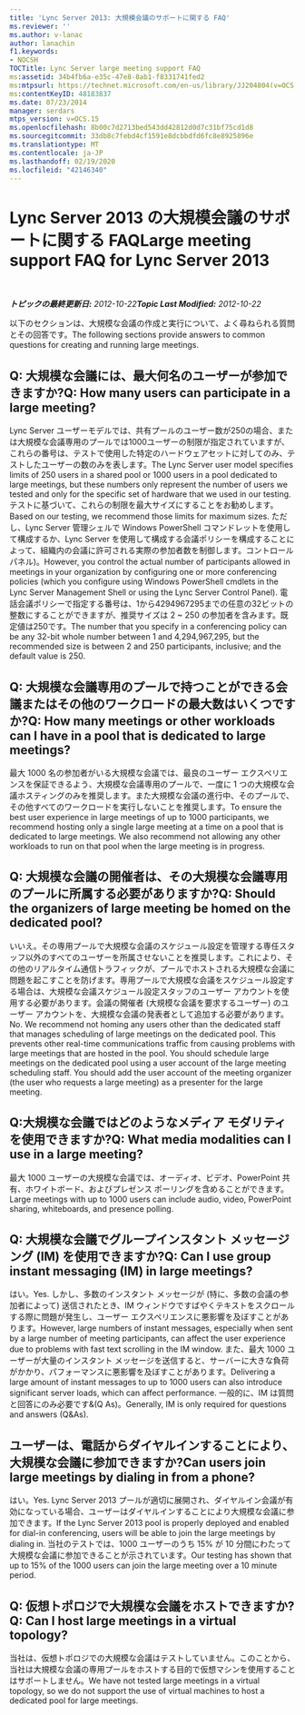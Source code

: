 ```yaml
---
title: 'Lync Server 2013: 大規模会議のサポートに関する FAQ'
ms.reviewer: ''
ms.author: v-lanac
author: lanachin
f1.keywords:
- NOCSH
TOCTitle: Lync Server large meeting support FAQ
ms:assetid: 34b4fb6a-e35c-47e8-8ab1-f8331741fed2
ms:mtpsurl: https://technet.microsoft.com/en-us/library/JJ204804(v=OCS.15)
ms:contentKeyID: 48183837
ms.date: 07/23/2014
manager: serdars
mtps_version: v=OCS.15
ms.openlocfilehash: 8b00c7d2713bed543dd42812d0d7c31bf75cd1d8
ms.sourcegitcommit: 33db8c7febd4cf1591e8dcbbdfd6fc8e8925896e
ms.translationtype: MT
ms.contentlocale: ja-JP
ms.lasthandoff: 02/19/2020
ms.locfileid: "42146340"
---
```

<div data-xmlns="http://www.w3.org/1999/xhtml">

<div class="topic" data-xmlns="http://www.w3.org/1999/xhtml" data-msxsl="urn:schemas-microsoft-com:xslt" data-cs="http://msdn.microsoft.com/">

<div data-asp="https://msdn2.microsoft.com/asp">

# <a name="large-meeting-support-faq-for-lync-server-2013"></a><span data-ttu-id="167e5-102">Lync Server 2013 の大規模会議のサポートに関する FAQ</span><span class="sxs-lookup"><span data-stu-id="167e5-102">Large meeting support FAQ for Lync Server 2013</span></span>

</div>

<div id="mainSection">

<div id="mainBody">

<span> </span>

<span data-ttu-id="167e5-103">_**トピックの最終更新日:** 2012-10-22_</span><span class="sxs-lookup"><span data-stu-id="167e5-103">_**Topic Last Modified:** 2012-10-22_</span></span>

<span data-ttu-id="167e5-104">以下のセクションは、大規模な会議の作成と実行について、よく尋ねられる質問とその回答です。</span><span class="sxs-lookup"><span data-stu-id="167e5-104">The following sections provide answers to common questions for creating and running large meetings.</span></span>

<div>

## <a name="q-how-many-users-can-participate-in-a-large-meeting"></a><span data-ttu-id="167e5-105">Q: 大規模な会議には、最大何名のユーザーが参加できますか?</span><span class="sxs-lookup"><span data-stu-id="167e5-105">Q: How many users can participate in a large meeting?</span></span>

<span data-ttu-id="167e5-106">Lync Server ユーザーモデルでは、共有プールのユーザー数が250の場合、または大規模な会議専用のプールでは1000ユーザーの制限が指定されていますが、これらの番号は、テストで使用した特定のハードウェアセットに対してのみ、テストしたユーザーの数のみを表します。</span><span class="sxs-lookup"><span data-stu-id="167e5-106">The Lync Server user model specifies limits of 250 users in a shared pool or 1000 users in a pool dedicated to large meetings, but these numbers only represent the number of users we tested and only for the specific set of hardware that we used in our testing.</span></span> <span data-ttu-id="167e5-107">テストに基づいて、これらの制限を最大サイズにすることをお勧めします。</span><span class="sxs-lookup"><span data-stu-id="167e5-107">Based on our testing, we recommend those limits for maximum sizes.</span></span> <span data-ttu-id="167e5-108">ただし、Lync Server 管理シェルで Windows PowerShell コマンドレットを使用して構成するか、Lync Server を使用して構成する会議ポリシーを構成することによって、組織内の会議に許可される実際の参加者数を制御します。コントロールパネル)。</span><span class="sxs-lookup"><span data-stu-id="167e5-108">However, you control the actual number of participants allowed in meetings in your organization by configuring one or more conferencing policies (which you configure using Windows PowerShell cmdlets in the Lync Server Management Shell or using the Lync Server Control Panel).</span></span> <span data-ttu-id="167e5-109">電話会議ポリシーで指定する番号は、1から4294967295までの任意の32ビットの整数にすることができますが、推奨サイズは 2 ~ 250 の参加者を含みます。既定値は250です。</span><span class="sxs-lookup"><span data-stu-id="167e5-109">The number that you specify in a conferencing policy can be any 32-bit whole number between 1 and 4,294,967,295, but the recommended size is between 2 and 250 participants, inclusive; and the default value is 250.</span></span>

</div>

<div>

## <a name="q-how-many-meetings-or-other-workloads-can-i-have-in-a-pool-that-is-dedicated-to-large-meetings"></a><span data-ttu-id="167e5-110">Q: 大規模な会議専用のプールで持つことができる会議またはその他のワークロードの最大数はいくつですか?</span><span class="sxs-lookup"><span data-stu-id="167e5-110">Q: How many meetings or other workloads can I have in a pool that is dedicated to large meetings?</span></span>

<span data-ttu-id="167e5-p102">最大 1000 名の参加者がいる大規模な会議では、最良のユーザー エクスペリエンスを保証できるよう、大規模な会議専用のプールで、一度に 1 つの大規模な会議ホスティングのみを推奨します。また大規模な会議の進行中、そのプールで、その他すべてのワークロードを実行しないことを推奨します。</span><span class="sxs-lookup"><span data-stu-id="167e5-p102">To ensure the best user experience in large meetings of up to 1000 participants, we recommend hosting only a single large meeting at a time on a pool that is dedicated to large meetings. We also recommend not allowing any other workloads to run on that pool when the large meeting is in progress.</span></span>

</div>

<div>

## <a name="q-should-the-organizers-of-large-meeting-be-homed-on-the-dedicated-pool"></a><span data-ttu-id="167e5-113">Q: 大規模な会議の開催者は、その大規模な会議専用のプールに所属する必要がありますか?</span><span class="sxs-lookup"><span data-stu-id="167e5-113">Q: Should the organizers of large meeting be homed on the dedicated pool?</span></span>

<span data-ttu-id="167e5-p103">いいえ。その専用プールで大規模な会議のスケジュール設定を管理する専任スタッフ以外のすべてのユーザーを所属させないことを推奨します。これにより、その他のリアルタイム通信トラフィックが、プールでホストされる大規模な会議に問題を起こすことを防げます。専用プールで大規模な会議をスケジュール設定する場合は、大規模な会議スケジュール設定スタッフのユーザー アカウントを使用する必要があります。会議の開催者 (大規模な会議を要求するユーザー) のユーザー アカウントを、大規模な会議の発表者として追加する必要があります。</span><span class="sxs-lookup"><span data-stu-id="167e5-p103">No. We recommend not homing any users other than the dedicated staff that manages scheduling of large meetings on the dedicated pool. This prevents other real-time communications traffic from causing problems with large meetings that are hosted in the pool. You should schedule large meetings on the dedicated pool using a user account of the large meeting scheduling staff. You should add the user account of the meeting organizer (the user who requests a large meeting) as a presenter for the large meeting.</span></span>

</div>

<div>

## <a name="q-what-media-modalities-can-i-use-in-a-large-meeting"></a><span data-ttu-id="167e5-119">Q:大規模な会議ではどのようなメディア モダリティを使用できますか?</span><span class="sxs-lookup"><span data-stu-id="167e5-119">Q: What media modalities can I use in a large meeting?</span></span>

<span data-ttu-id="167e5-120">最大 1000 ユーザーの大規模な会議では、オーディオ、ビデオ、PowerPoint 共有、ホワイトボード、およびプレゼンス ポーリングを含めることができます。</span><span class="sxs-lookup"><span data-stu-id="167e5-120">Large meetings with up to 1000 users can include audio, video, PowerPoint sharing, whiteboards, and presence polling.</span></span>

</div>

<div>

## <a name="q-can-i-use-group-instant-messaging-im-in-large-meetings"></a><span data-ttu-id="167e5-121">Q: 大規模な会議でグループインスタント メッセージング (IM) を使用できますか?</span><span class="sxs-lookup"><span data-stu-id="167e5-121">Q: Can I use group instant messaging (IM) in large meetings?</span></span>

<span data-ttu-id="167e5-122">はい。</span><span class="sxs-lookup"><span data-stu-id="167e5-122">Yes.</span></span> <span data-ttu-id="167e5-123">しかし、多数のインスタント メッセージが (特に、多数の会議の参加者によって) 送信されたとき、IM ウィンドウですばやくテキストをスクロールする際に問題が発生し、ユーザー エクスペリエンスに悪影響を及ぼすことがあります。</span><span class="sxs-lookup"><span data-stu-id="167e5-123">However, large numbers of instant messages, especially when sent by a large number of meeting participants, can affect the user experience due to problems with fast text scrolling in the IM window.</span></span> <span data-ttu-id="167e5-124">また、最大 1000 ユーザーが大量のインスタント メッセージを送信すると、サーバーに大きな負荷がかかり、パフォーマンスに悪影響を及ぼすことがあります。</span><span class="sxs-lookup"><span data-stu-id="167e5-124">Delivering a large amount of instant messages to up to 1000 users can also introduce significant server loads, which can affect performance.</span></span> <span data-ttu-id="167e5-125">一般的に、IM は質問と回答にのみ必要です\&(Q As)。</span><span class="sxs-lookup"><span data-stu-id="167e5-125">Generally, IM is only required for questions and answers (Q\&As).</span></span>

</div>

<div>

## <a name="can-users-join-large-meetings-by-dialing-in-from-a-phone"></a><span data-ttu-id="167e5-126">ユーザーは、電話からダイヤルインすることにより、大規模な会議に参加できますか?</span><span class="sxs-lookup"><span data-stu-id="167e5-126">Can users join large meetings by dialing in from a phone?</span></span>

<span data-ttu-id="167e5-127">はい。</span><span class="sxs-lookup"><span data-stu-id="167e5-127">Yes.</span></span> <span data-ttu-id="167e5-128">Lync Server 2013 プールが適切に展開され、ダイヤルイン会議が有効になっている場合、ユーザーはダイヤルインすることにより大規模な会議に参加できます。</span><span class="sxs-lookup"><span data-stu-id="167e5-128">If the Lync Server 2013 pool is properly deployed and enabled for dial-in conferencing, users will be able to join the large meetings by dialing in.</span></span> <span data-ttu-id="167e5-129">当社のテストでは、1000 ユーザーのうち 15% が 10 分間にわたって大規模な会議に参加できることが示されています。</span><span class="sxs-lookup"><span data-stu-id="167e5-129">Our testing has shown that up to 15% of the 1000 users can join the large meeting over a 10 minute period.</span></span>

</div>

<div>

## <a name="q-can-i-host-large-meetings-in-a-virtual-topology"></a><span data-ttu-id="167e5-130">Q: 仮想トポロジで大規模な会議をホストできますか?</span><span class="sxs-lookup"><span data-stu-id="167e5-130">Q: Can I host large meetings in a virtual topology?</span></span>

<span data-ttu-id="167e5-131">当社は、仮想トポロジでの大規模な会議はテストしていません。このことから、当社は大規模な会議の専用プールをホストする目的で仮想マシンを使用することはサポートしません。</span><span class="sxs-lookup"><span data-stu-id="167e5-131">We have not tested large meetings in a virtual topology, so we do not support the use of virtual machines to host a dedicated pool for large meetings.</span></span>

</div>

</div>

<span> </span>

</div>

</div>

</div>

